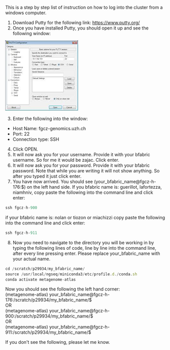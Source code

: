 This is a step by step list of instruction on how to log into the cluster from a windows computer.

1. Download Putty for the following link: https://www.putty.org/    
2. Once you have installed Putty, you should open it up and see the following window:

![Putty](../pictures/Putty_picture.jpeg)

3. Enter the following into the window:

- Host Name: fgcz-genomics.uzh.ch
- Port: 22
- Connection type: SSH

4. Click OPEN.
5. It will now ask you for your username. Provide it with your bfabric username. So for me it would be zajac. Click enter.
6. It will now ask you for your password. Provide it with your bfabric password. Note that while you are writing it will not show anything. So after you typed it just click enter.
7. You have now arrived. You should see (your_bfabric_name@fgcz-h-176:$) on the left hand side. 
If you bfabric name is: guerillot, lafortezza, niamhniv, copy paste the following into the command line and click enter:

```js
ssh fgcz-h-900
```

if your bfabric name is: nolan or tiozon or miachizzi copy paste the following into the command line and click enter:

```js
ssh fgcz-h-911
```

8. Now you need to navigate to the directory you will be working in by typing the following lines of code, line by line into the command line, after every line pressing enter. Please replace your_bfabric_name with your actual name.

```js
cd /scratch/p29934/my_bfabric_name/ 
source /usr/local/ngseq/miniconda3/etc/profile.d./conda.sh 
conda activate metagenome-atlas 
```

Now you should see the following the left hand corner: \
(metagenome-atlas) your_bfabric_name@fgcz-h-176:/scratch/p29934/my_bfabric_name/$ \
OR \
(metagenome-atlas) your_bfabric_name@fgcz-h-900:/scratch/p29934/my_bfabric_name/$ \
OR \
(metagenome-atlas) your_bfabric_name@fgcz-h-911:/scratch/p29934/my_bfabric_name/$ 

If you don't see the following, please let me know.

